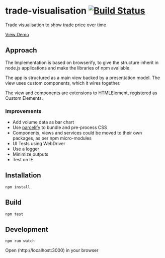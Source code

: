 # trade-visualisation [![Build Status](https://travis-ci.org/DavidBeale/trade-visualisation.svg?branch=master)](https://travis-ci.org/DavidBeale/trade-visualisation)

Trade visualisation to show trade price over time

[View Demo](http://davidbeale.github.io/trade-visualisation/)

## Approach
The Implementation is based on browserify, to give the structure inherit in node.js applications and make the libraries of npm available.

The app is structured as a main view backed by a presentation model. The view uses custom components, which it wires together. 

The view and components are extensions to HTMLElement, registered as Custom Elements.


### Improvements
- Add volume data as bar chart
- Use [parcelify](https://www.npmjs.com/package/parcelify) to bundle and pre-process CSS
- Components, views and services could be moved to their own packages, as per npm micro-modules
- UI Tests using WebDriver
- Use a logger
- Minimize outputs
- Test on IE


## Installation

```shell
npm install
```

## Build

```shell
npm test
```


## Development

```shell
npm run watch
```

Open (http://localhost:3000) in your browser

